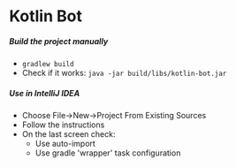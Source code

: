 # Kotlin Bot #

##### Build the project manually #####
* ``` gradlew build ```
* Check if it works: ``` java -jar build/libs/kotlin-bot.jar ```

##### Use in IntelliJ IDEA #####

* Choose File->New->Project From Existing Sources
* Follow the instructions
* On the last screen check:
    * Use auto-import
    * Use gradle 'wrapper' task configuration